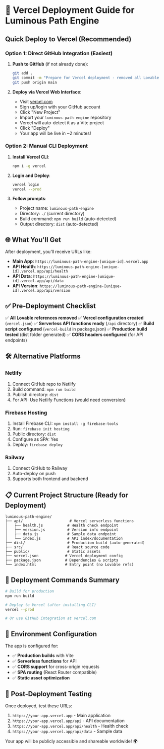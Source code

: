 # 🚀 Vercel Deployment Guide for Luminous Path Engine

## Quick Deploy to Vercel (Recommended)

### Option 1: Direct GitHub Integration (Easiest)

1. **Push to GitHub** (if not already done):
   ```bash
   git add .
   git commit -m "Prepare for Vercel deployment - removed all Lovable references"
   git push origin main
   ```

2. **Deploy via Vercel Web Interface**:
   - Visit [vercel.com](https://vercel.com)
   - Sign up/login with your GitHub account
   - Click "New Project" 
   - Import your `luminous-path-engine` repository
   - Vercel will auto-detect it as a Vite project
   - Click "Deploy"
   - Your app will be live in ~2 minutes!

### Option 2: Manual CLI Deployment

1. **Install Vercel CLI**:
   ```bash
   npm i -g vercel
   ```

2. **Login and Deploy**:
   ```bash
   vercel login
   vercel --prod
   ```

3. **Follow prompts**:
   - Project name: `luminous-path-engine`
   - Directory: `./` (current directory)
   - Build command: `npm run build` (auto-detected)
   - Output directory: `dist` (auto-detected)

## 🌐 What You'll Get

After deployment, you'll receive URLs like:
- **Main App**: `https://luminous-path-engine-[unique-id].vercel.app`
- **API Health**: `https://luminous-path-engine-[unique-id].vercel.app/api/health`
- **API Data**: `https://luminous-path-engine-[unique-id].vercel.app/api/data`
- **API Version**: `https://luminous-path-engine-[unique-id].vercel.app/api/version`

## ✅ Pre-Deployment Checklist

✅ **All Lovable references removed**
✅ **Vercel configuration created** (`vercel.json`)
✅ **Serverless API functions ready** (`/api` directory)
✅ **Build script configured** (`vercel-build` in package.json)
✅ **Production build tested** (dist folder generated)
✅ **CORS headers configured** (for API endpoints)

## 🛠 Alternative Platforms

### Netlify
1. Connect GitHub repo to Netlify
2. Build command: `npm run build`
3. Publish directory: `dist`
4. For API: Use Netlify Functions (would need conversion)

### Firebase Hosting
1. Install Firebase CLI: `npm install -g firebase-tools`
2. Run: `firebase init hosting`
3. Public directory: `dist`
4. Configure as SPA: Yes
5. Deploy: `firebase deploy`

### Railway
1. Connect GitHub to Railway
2. Auto-deploy on push
3. Supports both frontend and backend

## 📋 Current Project Structure (Ready for Deployment)

```
luminous-path-engine/
├── api/                     # Vercel serverless functions
│   ├── health.js           # Health check endpoint
│   ├── version.js          # Version info endpoint
│   ├── data.js             # Sample data endpoint
│   └── index.js            # API index/documentation
├── dist/                   # Production build (auto-generated)
├── src/                    # React source code
├── public/                 # Static assets
├── vercel.json            # Vercel deployment config
├── package.json           # Dependencies & scripts
└── index.html             # Entry point (no Lovable refs)
```

## 🎯 Deployment Commands Summary

```bash
# Build for production
npm run build

# Deploy to Vercel (after installing CLI)
vercel --prod

# Or use GitHub integration at vercel.com
```

## 🔧 Environment Configuration

The app is configured for:
- ✅ **Production builds** with Vite
- ✅ **Serverless functions** for API
- ✅ **CORS support** for cross-origin requests  
- ✅ **SPA routing** (React Router compatible)
- ✅ **Static asset optimization**

## 🌟 Post-Deployment Testing

Once deployed, test these URLs:
1. `https://your-app.vercel.app` - Main application
2. `https://your-app.vercel.app/api` - API documentation
3. `https://your-app.vercel.app/api/health` - Health check
4. `https://your-app.vercel.app/api/data` - Sample data

Your app will be publicly accessible and shareable worldwide! 🌍